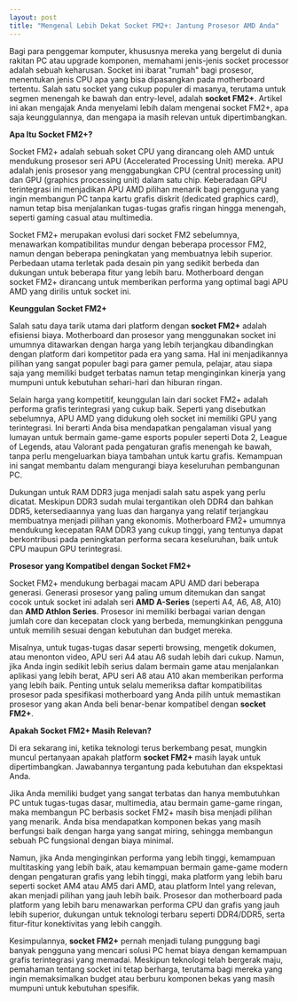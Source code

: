 ```yaml
---
layout: post
title: "Mengenal Lebih Dekat Socket FM2+: Jantung Prosesor AMD Anda"
---
```


Bagi para penggemar komputer, khususnya mereka yang bergelut di dunia rakitan PC atau upgrade komponen, memahami jenis-jenis socket processor adalah sebuah keharusan. Socket ini ibarat "rumah" bagi prosesor, menentukan jenis CPU apa yang bisa dipasangkan pada motherboard tertentu. Salah satu socket yang cukup populer di masanya, terutama untuk segmen menengah ke bawah dan entry-level, adalah **socket FM2+**. Artikel ini akan mengajak Anda menyelami lebih dalam mengenai socket FM2+, apa saja keunggulannya, dan mengapa ia masih relevan untuk dipertimbangkan.

**Apa Itu Socket FM2+?**

Socket FM2+ adalah sebuah soket CPU yang dirancang oleh AMD untuk mendukung prosesor seri APU (Accelerated Processing Unit) mereka. APU adalah jenis prosesor yang menggabungkan CPU (central processing unit) dan GPU (graphics processing unit) dalam satu chip. Keberadaan GPU terintegrasi ini menjadikan APU AMD pilihan menarik bagi pengguna yang ingin membangun PC tanpa kartu grafis diskrit (dedicated graphics card), namun tetap bisa menjalankan tugas-tugas grafis ringan hingga menengah, seperti gaming casual atau multimedia.

Socket FM2+ merupakan evolusi dari socket FM2 sebelumnya, menawarkan kompatibilitas mundur dengan beberapa processor FM2, namun dengan beberapa peningkatan yang membuatnya lebih superior. Perbedaan utama terletak pada desain pin yang sedikit berbeda dan dukungan untuk beberapa fitur yang lebih baru. Motherboard dengan socket FM2+ dirancang untuk memberikan performa yang optimal bagi APU AMD yang dirilis untuk socket ini.

**Keunggulan Socket FM2+**

Salah satu daya tarik utama dari platform dengan **socket FM2+** adalah efisiensi biaya. Motherboard dan prosesor yang menggunakan socket ini umumnya ditawarkan dengan harga yang lebih terjangkau dibandingkan dengan platform dari kompetitor pada era yang sama. Hal ini menjadikannya pilihan yang sangat populer bagi para gamer pemula, pelajar, atau siapa saja yang memiliki budget terbatas namun tetap menginginkan kinerja yang mumpuni untuk kebutuhan sehari-hari dan hiburan ringan.

Selain harga yang kompetitif, keunggulan lain dari socket FM2+ adalah performa grafis terintegrasi yang cukup baik. Seperti yang disebutkan sebelumnya, APU AMD yang didukung oleh socket ini memiliki GPU yang terintegrasi. Ini berarti Anda bisa mendapatkan pengalaman visual yang lumayan untuk bermain game-game esports populer seperti Dota 2, League of Legends, atau Valorant pada pengaturan grafis menengah ke bawah, tanpa perlu mengeluarkan biaya tambahan untuk kartu grafis. Kemampuan ini sangat membantu dalam mengurangi biaya keseluruhan pembangunan PC.

Dukungan untuk RAM DDR3 juga menjadi salah satu aspek yang perlu dicatat. Meskipun DDR3 sudah mulai tergantikan oleh DDR4 dan bahkan DDR5, ketersediaannya yang luas dan harganya yang relatif terjangkau membuatnya menjadi pilihan yang ekonomis. Motherboard FM2+ umumnya mendukung kecepatan RAM DDR3 yang cukup tinggi, yang tentunya dapat berkontribusi pada peningkatan performa secara keseluruhan, baik untuk CPU maupun GPU terintegrasi.

**Prosesor yang Kompatibel dengan Socket FM2+**

Socket FM2+ mendukung berbagai macam APU AMD dari beberapa generasi. Generasi prosesor yang paling umum ditemukan dan sangat cocok untuk socket ini adalah seri **AMD A-Series** (seperti A4, A6, A8, A10) dan **AMD Athlon Series**. Prosesor ini memiliki berbagai varian dengan jumlah core dan kecepatan clock yang berbeda, memungkinkan pengguna untuk memilih sesuai dengan kebutuhan dan budget mereka.

Misalnya, untuk tugas-tugas dasar seperti browsing, mengetik dokumen, atau menonton video, APU seri A4 atau A6 sudah lebih dari cukup. Namun, jika Anda ingin sedikit lebih serius dalam bermain game atau menjalankan aplikasi yang lebih berat, APU seri A8 atau A10 akan memberikan performa yang lebih baik. Penting untuk selalu memeriksa daftar kompatibilitas prosesor pada spesifikasi motherboard yang Anda pilih untuk memastikan prosesor yang akan Anda beli benar-benar kompatibel dengan **socket FM2+**.

**Apakah Socket FM2+ Masih Relevan?**

Di era sekarang ini, ketika teknologi terus berkembang pesat, mungkin muncul pertanyaan apakah platform **socket FM2+** masih layak untuk dipertimbangkan. Jawabannya tergantung pada kebutuhan dan ekspektasi Anda.

Jika Anda memiliki budget yang sangat terbatas dan hanya membutuhkan PC untuk tugas-tugas dasar, multimedia, atau bermain game-game ringan, maka membangun PC berbasis socket FM2+ masih bisa menjadi pilihan yang menarik. Anda bisa mendapatkan komponen bekas yang masih berfungsi baik dengan harga yang sangat miring, sehingga membangun sebuah PC fungsional dengan biaya minimal.

Namun, jika Anda menginginkan performa yang lebih tinggi, kemampuan multitasking yang lebih baik, atau kemampuan bermain game-game modern dengan pengaturan grafis yang lebih tinggi, maka platform yang lebih baru seperti socket AM4 atau AM5 dari AMD, atau platform Intel yang relevan, akan menjadi pilihan yang jauh lebih baik. Prosesor dan motherboard pada platform yang lebih baru menawarkan performa CPU dan grafis yang jauh lebih superior, dukungan untuk teknologi terbaru seperti DDR4/DDR5, serta fitur-fitur konektivitas yang lebih canggih.

Kesimpulannya, **socket FM2+** pernah menjadi tulang punggung bagi banyak pengguna yang mencari solusi PC hemat biaya dengan kemampuan grafis terintegrasi yang memadai. Meskipun teknologi telah bergerak maju, pemahaman tentang socket ini tetap berharga, terutama bagi mereka yang ingin memaksimalkan budget atau berburu komponen bekas yang masih mumpuni untuk kebutuhan spesifik.

